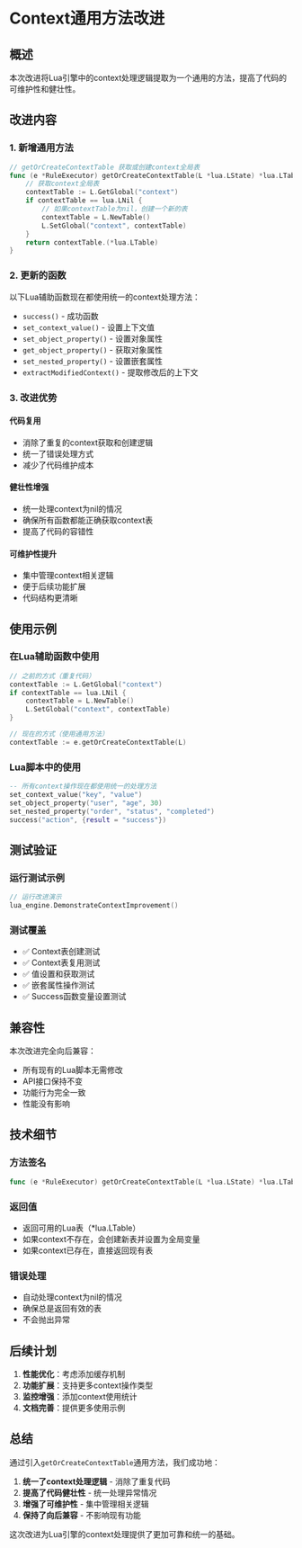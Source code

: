 # Context通用方法改进

## 概述

本次改进将Lua引擎中的context处理逻辑提取为一个通用的方法，提高了代码的可维护性和健壮性。

## 改进内容

### 1. 新增通用方法

```go
// getOrCreateContextTable 获取或创建context全局表
func (e *RuleExecutor) getOrCreateContextTable(L *lua.LState) *lua.LTable {
    // 获取context全局表
    contextTable := L.GetGlobal("context")
    if contextTable == lua.LNil {
        // 如果contextTable为nil，创建一个新的表
        contextTable = L.NewTable()
        L.SetGlobal("context", contextTable)
    }
    return contextTable.(*lua.LTable)
}
```

### 2. 更新的函数

以下Lua辅助函数现在都使用统一的context处理方法：

- `success()` - 成功函数
- `set_context_value()` - 设置上下文值
- `set_object_property()` - 设置对象属性
- `get_object_property()` - 获取对象属性
- `set_nested_property()` - 设置嵌套属性
- `extractModifiedContext()` - 提取修改后的上下文

### 3. 改进优势

#### 代码复用
- 消除了重复的context获取和创建逻辑
- 统一了错误处理方式
- 减少了代码维护成本

#### 健壮性增强
- 统一处理context为nil的情况
- 确保所有函数都能正确获取context表
- 提高了代码的容错性

#### 可维护性提升
- 集中管理context相关逻辑
- 便于后续功能扩展
- 代码结构更清晰

## 使用示例

### 在Lua辅助函数中使用

```go
// 之前的方式（重复代码）
contextTable := L.GetGlobal("context")
if contextTable == lua.LNil {
    contextTable = L.NewTable()
    L.SetGlobal("context", contextTable)
}

// 现在的方式（使用通用方法）
contextTable := e.getOrCreateContextTable(L)
```

### Lua脚本中的使用

```lua
-- 所有context操作现在都使用统一的处理方法
set_context_value("key", "value")
set_object_property("user", "age", 30)
set_nested_property("order", "status", "completed")
success("action", {result = "success"})
```

## 测试验证

### 运行测试示例

```go
// 运行改进演示
lua_engine.DemonstrateContextImprovement()
```

### 测试覆盖

- ✅ Context表创建测试
- ✅ Context表复用测试
- ✅ 值设置和获取测试
- ✅ 嵌套属性操作测试
- ✅ Success函数变量设置测试

## 兼容性

本次改进完全向后兼容：

- 所有现有的Lua脚本无需修改
- API接口保持不变
- 功能行为完全一致
- 性能没有影响

## 技术细节

### 方法签名
```go
func (e *RuleExecutor) getOrCreateContextTable(L *lua.LState) *lua.LTable
```

### 返回值
- 返回可用的Lua表（*lua.LTable）
- 如果context不存在，会创建新表并设置为全局变量
- 如果context已存在，直接返回现有表

### 错误处理
- 自动处理context为nil的情况
- 确保总是返回有效的表
- 不会抛出异常

## 后续计划

1. **性能优化**：考虑添加缓存机制
2. **功能扩展**：支持更多context操作类型
3. **监控增强**：添加context使用统计
4. **文档完善**：提供更多使用示例

## 总结

通过引入`getOrCreateContextTable`通用方法，我们成功地：

1. **统一了context处理逻辑** - 消除了重复代码
2. **提高了代码健壮性** - 统一处理异常情况
3. **增强了可维护性** - 集中管理相关逻辑
4. **保持了向后兼容** - 不影响现有功能

这次改进为Lua引擎的context处理提供了更加可靠和统一的基础。 